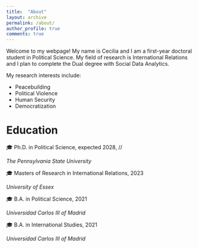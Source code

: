 ```yaml
---
title:  "About"
layout: archive
permalink: /about/
author_profile: true
comments: true
---
```


Welcome to my webpage! My name is Cecilia and I am a first-year doctoral student in Political Science. My field of research is International Relations and I plan to complete the Dual degree with Social Data Analytics. 

My research interests include:
- Peacebuilding
- Political Violence
- Human Security
- Democratization


# Education

 🎓 Ph.D. in Political Science, expected 2028, //

 
   *The Pennsylvania State University* 
 
 🎓 Masters of Research in International Relations, 2023
 

   *University of Essex*
 
 🎓 B.A. in Political Science, 2021

 
   *Universidad Carlos III of Madrid* 
 
🎓 B.A. in International Studies, 2021


   *Universidad Carlos III of Madrid*
